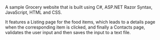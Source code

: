 A sample Grocery website that is built using C#, ASP.NET Razor Syntax, JavaScript, HTML and CSS.

It features a Listing page for the food items, which leads to a details page when the corresponding 
item is clicked, and finally a Contacts page, validates the user input and then saves the input to a text file.

